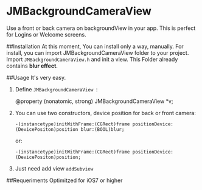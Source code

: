 JMBackgroundCameraView
======================
Use a front or back camera on backgroundView in your app. This is perfect for Logins or Welcome screens.

##Installation
At this moment, You can install only a way, manually.
For install, you can import JMBackgroundCameraView folder to your project. Import `JMBackgroundCameraView.h` and init a view.
This Folder already contains **blur effect**.

##Usage
It's very easy. 

1. Define `JMBackgroundCameraView `:

    @property (nonatomic, strong) JMBackgroundCameraView *v;

2. You can use two constructors, device position for back or front camera:

    `-(instancetype)initWithFrame:(CGRect)frame positionDevice:(DevicePositon)position blur:(BOOL)blur;`
    
    or:

    `-(instancetype)initWithFrame:(CGRect)frame positionDevice:(DevicePositon)position;`
    
3. Just need add view `addSubview`

##Requeriments
Optimitzed for iOS7 or higher
